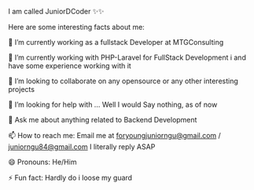I am called JuniorDCoder ✨✨

Here are some interesting facts about me:

🔭 I’m currently working as a fullstack Developer at MTGConsulting

🌱 I’m currently working with PHP-Laravel for FullStack Development i and have some experience working with it

👯 I’m looking to collaborate on any opensource or any other interesting projects

🤔 I’m looking for help with ... Well I would Say nothing, as of now

💬 Ask me about anything related to Backend Development

📫 How to reach me: Email me at foryoungjuniorngu@gmail.com / juniorngu84@gmail.com
I literally reply ASAP

😄 Pronouns: He/Him

⚡ Fun fact: Hardly do i loose my guard
